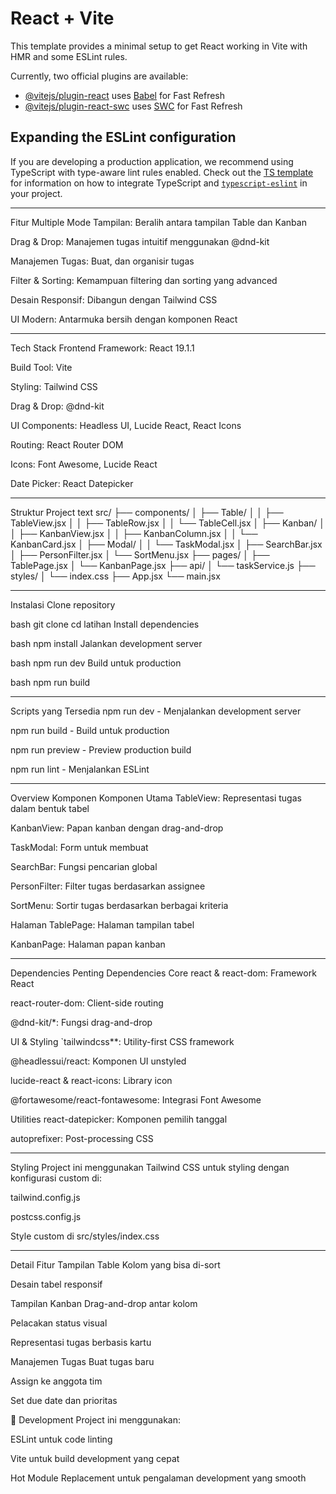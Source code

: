 # React + Vite

This template provides a minimal setup to get React working in Vite with HMR and some ESLint rules.

Currently, two official plugins are available:

- [@vitejs/plugin-react](https://github.com/vitejs/vite-plugin-react/blob/main/packages/plugin-react) uses [Babel](https://babeljs.io/) for Fast Refresh
- [@vitejs/plugin-react-swc](https://github.com/vitejs/vite-plugin-react/blob/main/packages/plugin-react-swc) uses [SWC](https://swc.rs/) for Fast Refresh

## Expanding the ESLint configuration

If you are developing a production application, we recommend using TypeScript with type-aware lint rules enabled. Check out the [TS template](https://github.com/vitejs/vite/tree/main/packages/create-vite/template-react-ts) for information on how to integrate TypeScript and [`typescript-eslint`](https://typescript-eslint.io) in your project.


--------------------------------------
Fitur
Multiple Mode Tampilan: Beralih antara tampilan Table dan Kanban

Drag & Drop: Manajemen tugas intuitif menggunakan @dnd-kit

Manajemen Tugas: Buat, dan organisir tugas

Filter & Sorting: Kemampuan filtering dan sorting yang advanced

Desain Responsif: Dibangun dengan Tailwind CSS

UI Modern: Antarmuka bersih dengan komponen React

-----------------------------------------------------------

Tech Stack
Frontend Framework: React 19.1.1

Build Tool: Vite

Styling: Tailwind CSS

Drag & Drop: @dnd-kit

UI Components: Headless UI, Lucide React, React Icons

Routing: React Router DOM

Icons: Font Awesome, Lucide React

Date Picker: React Datepicker

------------------------------------------------------

Struktur Project
text
src/
├── components/
│   ├── Table/
│   │   ├── TableView.jsx
│   │   ├── TableRow.jsx
│   │   └── TableCell.jsx
│   ├── Kanban/
│   │   ├── KanbanView.jsx
│   │   ├── KanbanColumn.jsx
│   │   └── KanbanCard.jsx
│   ├── Modal/
│   │   └── TaskModal.jsx
│   ├── SearchBar.jsx
│   ├── PersonFilter.jsx
│   └── SortMenu.jsx
├── pages/
│   ├── TablePage.jsx
│   └── KanbanPage.jsx
├── api/
│   └── taskService.js
├── styles/
│   └── index.css
├── App.jsx
└── main.jsx

-------------------------------------------
Instalasi
Clone repository

bash
git clone <repository-url>
cd latihan
Install dependencies

bash
npm install
Jalankan development server

bash
npm run dev
Build untuk production

bash
npm run build

-----------------------------------------------------------
 Scripts yang Tersedia
npm run dev - Menjalankan development server

npm run build - Build untuk production

npm run preview - Preview production build

npm run lint - Menjalankan ESLint

------------------------------------------------------------------

 Overview Komponen
Komponen Utama
TableView: Representasi tugas dalam bentuk tabel

KanbanView: Papan kanban dengan drag-and-drop

TaskModal: Form untuk membuat

SearchBar: Fungsi pencarian global

PersonFilter: Filter tugas berdasarkan assignee

SortMenu: Sortir tugas berdasarkan berbagai kriteria

Halaman
TablePage: Halaman tampilan tabel

KanbanPage: Halaman papan kanban

-----------------------------------------------------

Dependencies Penting
Dependencies Core
react & react-dom: Framework React

react-router-dom: Client-side routing

@dnd-kit/*: Fungsi drag-and-drop

UI & Styling
`tailwindcss**: Utility-first CSS framework

@headlessui/react: Komponen UI unstyled

lucide-react & react-icons: Library icon

@fortawesome/react-fontawesome: Integrasi Font Awesome

Utilities
react-datepicker: Komponen pemilih tanggal

autoprefixer: Post-processing CSS

------------------------------------------------------------

Styling
Project ini menggunakan Tailwind CSS untuk styling dengan konfigurasi custom di:

tailwind.config.js

postcss.config.js

Style custom di src/styles/index.css

-----------------------------------------------------

Detail Fitur
Tampilan Table
Kolom yang bisa di-sort

Desain tabel responsif

Tampilan Kanban
Drag-and-drop antar kolom

Pelacakan status visual

Representasi tugas berbasis kartu

Manajemen Tugas
Buat tugas baru

Assign ke anggota tim

Set due date dan prioritas

🔄 Development
Project ini menggunakan:

ESLint untuk code linting

Vite untuk build development yang cepat

Hot Module Replacement untuk pengalaman development yang smooth
